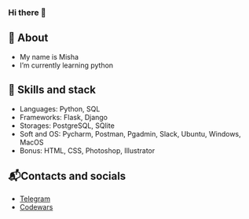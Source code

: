 ### Hi there 👋

<!--
**MishaRocks/MishaRocks** is a ✨ _special_ ✨ repository because its `README.md` (this file) appears on your GitHub profile.

Here are some ideas to get you started:

- 🔭 I’m currently working on ...
- 🌱 I’m currently learning ...
- 👯 I’m looking to collaborate on ...
- 🤔 I’m looking for help with ...
- 💬 Ask me about ...
- 📫 How to reach me: ...
- 😄 Pronouns: ...
- ⚡ Fun fact: ...
-->
## 🔭 About
- My name is Misha
- I’m currently learning python

## 🌱 Skills and stack
- Languages: Python, SQL
- Frameworks: Flask, Django
- Storages: PostgreSQL, SQlite
- Soft and OS: Pycharm, Postman, Pgadmin, Slack, Ubuntu, Windows, MacOS
- Bonus: HTML, CSS, Photoshop, Illustrator

## 📬Contacts and socials 
- <a href="https://t.me/misharocks">Telegram</a>
- <a href="https://www.codewars.com/users/misha.rocks">Сodewars</a>
